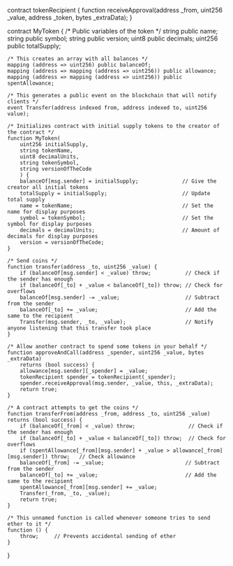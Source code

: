 contract tokenRecipient { function receiveApproval(address _from, uint256 _value, address _token, bytes _extraData); }

contract MyToken { 
    /* Public variables of the token */
    string public name;
    string public symbol;
    string public version;
    uint8 public decimals;
    uint256 public totalSupply;

    /* This creates an array with all balances */
    mapping (address => uint256) public balanceOf;
    mapping (address => mapping (address => uint256)) public allowance;
    mapping (address => mapping (address => uint256)) public spentAllowance;

    /* This generates a public event on the blockchain that will notify clients */
    event Transfer(address indexed from, address indexed to, uint256 value);

    /* Initializes contract with initial supply tokens to the creator of the contract */
    function MyToken(
        uint256 initialSupply, 
        string tokenName, 
        uint8 decimalUnits, 
        string tokenSymbol, 
        string versionOfTheCode
        ) {
        balanceOf[msg.sender] = initialSupply;              // Give the creator all initial tokens                    
        totalSupply = initialSupply;                        // Update total supply
        name = tokenName;                                   // Set the name for display purposes     
        symbol = tokenSymbol;                               // Set the symbol for display purposes    
        decimals = decimalUnits;                            // Amount of decimals for display purposes        
        version = versionOfTheCode;
    }

    /* Send coins */
    function transfer(address _to, uint256 _value) {
        if (balanceOf[msg.sender] < _value) throw;           // Check if the sender has enough   
        if (balanceOf[_to] + _value < balanceOf[_to]) throw; // Check for overflows
        balanceOf[msg.sender] -= _value;                     // Subtract from the sender
        balanceOf[_to] += _value;                            // Add the same to the recipient            
        Transfer(msg.sender, _to, _value);                   // Notify anyone listening that this transfer took place
    }

    /* Allow another contract to spend some tokens in your behalf */
    function approveAndCall(address _spender, uint256 _value, bytes _extraData) 
        returns (bool success) {
        allowance[msg.sender][_spender] = _value;     
        tokenRecipient spender = tokenRecipient(_spender);
        spender.receiveApproval(msg.sender, _value, this, _extraData); 
        return true; 
    }

    /* A contract attempts to get the coins */
    function transferFrom(address _from, address _to, uint256 _value) returns (bool success) {
        if (balanceOf[_from] < _value) throw;                 // Check if the sender has enough   
        if (balanceOf[_to] + _value < balanceOf[_to]) throw;  // Check for overflows
        if (spentAllowance[_from][msg.sender] + _value > allowance[_from][msg.sender]) throw;   // Check allowance
        balanceOf[_from] -= _value;                          // Subtract from the sender
        balanceOf[_to] += _value;                            // Add the same to the recipient            
        spentAllowance[_from][msg.sender] += _value;
        Transfer(_from, _to, _value); 
        return true;
    } 

    /* This unnamed function is called whenever someone tries to send ether to it */
    function () {
        throw;     // Prevents accidental sending of ether
    }        
}     
